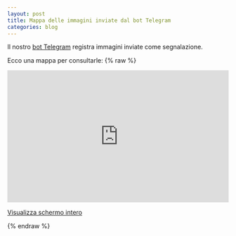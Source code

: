 ```yaml
---
layout: post
title: Mappa delle immagini inviate dal bot Telegram
categories: blog
---
```


Il nostro [bot Telegram](http://telegram.me/TerremotoCentroItalia_bot) registra immagini inviate come segnalazione.

Ecco una mappa per consultarle:
{% raw %}
<iframe width="100%" height="300px" frameBorder="0" src="http://umap.openstreetmap.fr/it/map/terremoto-centro_100394?scaleControl=false&miniMap=false&scrollWheelZoom=false&zoomControl=true&allowEdit=false&moreControl=true&datalayersControl=true&onLoadPanel=undefined&captionBar=false"></iframe><p><a href="http://umap.openstreetmap.fr/it/map/terremoto-centro_100394">Visualizza schermo intero</a></p>
{% endraw %}
